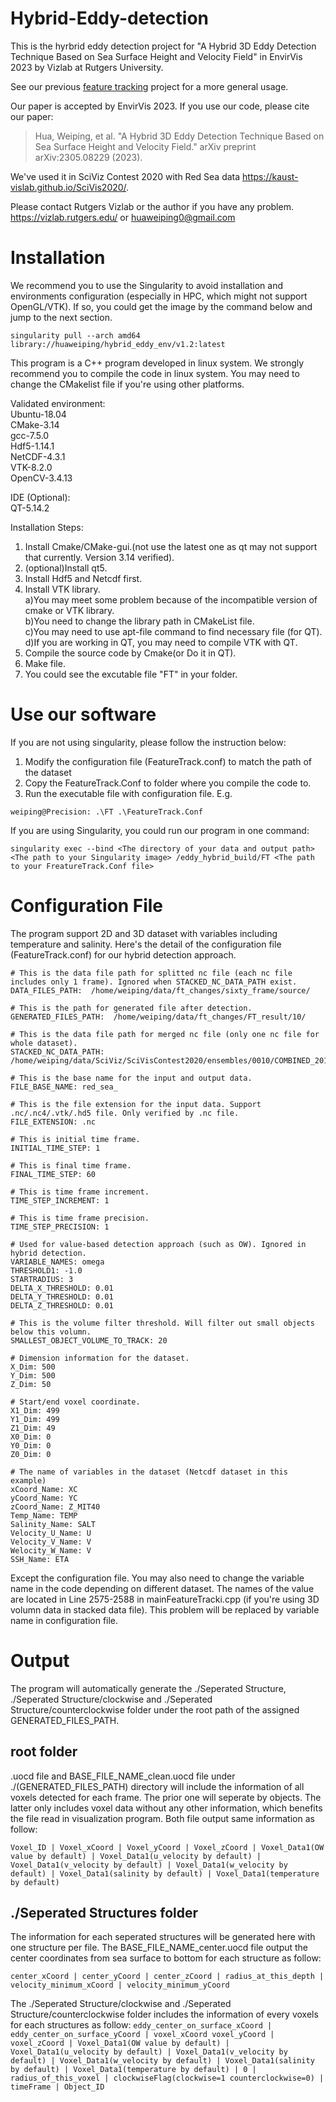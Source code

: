 # Hybrid-Eddy-detection
This is the hyrbrid eddy detection project for "A Hybrid 3D Eddy Detection Technique Based on Sea Surface Height and Velocity Field" in EnvirVis 2023 by Vizlab at Rutgers University.

See our previous [feature tracking](https://github.com/VizlabRutgers/Feature_Tracking) project for a more general usage.

Our paper is accepted by EnvirVis 2023. If you use our code, please cite our paper:  

>Hua, Weiping, et al. "A Hybrid 3D Eddy Detection Technique Based on Sea Surface Height and Velocity Field." arXiv preprint arXiv:2305.08229 (2023).

We've used it in SciViz Contest 2020 with Red Sea data https://kaust-vislab.github.io/SciVis2020/.

Please contact Rutgers Vizlab or the author if you have any problem.
https://vizlab.rutgers.edu/ or huaweiping0@gmail.com

# Installation
We recommend you to use the Singularity to avoid installation and environments configuration (especially in HPC, which might not support OpenGL/VTK). If so, you could get the image by the command below and jump to the next section.
```
singularity pull --arch amd64 library://huaweiping/hybrid_eddy_env/v1.2:latest
```

This program is a C++ program developed in linux system. We strongly recommend you to compile the code in linux system. You may need to change the CMakelist file if you're using other platforms.

Validated environment:  
Ubuntu-18.04  
CMake-3.14  
gcc-7.5.0  
Hdf5-1.14.1  
NetCDF-4.3.1  
VTK-8.2.0  
OpenCV-3.4.13  

IDE (Optional):  
QT-5.14.2 

Installation Steps:
1. Install Cmake/CMake-gui.(not use the latest one as qt may not support that currently. Version 3.14 verified).
2. (optional)Install qt5.
3. Install Hdf5 and Netcdf first.
4. Install VTK library.  
    a)You may meet some problem because of the incompatible version of cmake or VTK library.  
    b)You need to change the library path in CMakeList file.  
    c)You may need to use apt-file command to find necessary file (for QT).  
    d)If you are working in QT, you may need to compile VTK with QT.  
6. Compile the source code by Cmake(or Do it in QT).
7. Make file.
8. You could see the excutable file "FT" in your folder. 

# Use our software 
If you are not using singularity, please follow the instruction below:
1. Modify the configuration file (FeatureTrack.conf) to match the path of the dataset
2. Copy the FeatureTrack.Conf to folder where you compile the code to.
3. Run the executable file with configuration file. E.g.
```
weiping@Precision: .\FT .\FeatureTrack.Conf
```

If you are using Singularity, you could run our program in one command:
```
singularity exec --bind <The directory of your data and output path> <The path to your Singularity image> /eddy_hybrid_build/FT <The path to your FreatureTrack.Conf file>
```

# Configuration File
The program support 2D and 3D dataset with variables including temperature and salinity.
Here's the detail of the configuration file (FeatureTrack.conf) for our hybrid detection approach.

```
# This is the data file path for splitted nc file (each nc file includes only 1 frame). Ignored when STACKED_NC_DATA_PATH exist.
DATA_FILES_PATH:  /home/weiping/data/ft_changes/sixty_frame/source/

# This is the path for generated file after detection.    
GENERATED_FILES_PATH:  /home/weiping/data/ft_changes/FT_result/10/

# This is the data file path for merged nc file (only one nc file for whole dataset).
STACKED_NC_DATA_PATH:  /home/weiping/data/SciViz/SciVisContest2020/ensembles/0010/COMBINED_2011013100.nc

# This is the base name for the input and output data.
FILE_BASE_NAME: red_sea_

# This is the file extension for the input data. Support .nc/.nc4/.vtk/.hd5 file. Only verified by .nc file.
FILE_EXTENSION: .nc

# This is initial time frame.
INITIAL_TIME_STEP: 1

# This is final time frame.
FINAL_TIME_STEP: 60

# This is time frame increment.
TIME_STEP_INCREMENT: 1

# This is time frame precision.
TIME_STEP_PRECISION: 1

# Used for value-based detection approach (such as OW). Ignored in hybrid detection.
VARIABLE_NAMES: omega
THRESHOLD1: -1.0
STARTRADIUS: 3
DELTA_X_THRESHOLD: 0.01
DELTA_Y_THRESHOLD: 0.01
DELTA_Z_THRESHOLD: 0.01

# This is the volume filter threshold. Will filter out small objects below this volumn.
SMALLEST_OBJECT_VOLUME_TO_TRACK: 20

# Dimension information for the dataset.  
X_Dim: 500
Y_Dim: 500
Z_Dim: 50

# Start/end voxel coordinate.
X1_Dim: 499
Y1_Dim: 499
Z1_Dim: 49
X0_Dim: 0
Y0_Dim: 0
Z0_Dim: 0

# The name of variables in the dataset (Netcdf dataset in this example)
xCoord_Name: XC
yCoord_Name: YC
zCoord_Name: Z_MIT40
Temp_Name: TEMP
Salinity_Name: SALT
Velocity_U_Name: U
Velocity_V_Name: V
Welocity_W_Name: V
SSH_Name: ETA
```
Except the configuration file. You may also need to change the variable name in the code depending on different dataset. The names of the value are located in Line 2575-2588 in mainFeatureTracki.cpp (if you're using 3D volumn data in stacked data file). This problem will be replaced by variable name in configuration file.


# Output
The program will automatically generate the ./Seperated Structure, ./Seperated Structure/clockwise and ./Seperated Structure/counterclockwise folder under the root path of the assigned GENERATED_FILES_PATH.

## root folder
.uocd file and BASE_FILE_NAME_clean.uocd file under ./(GENERATED_FILES_PATH) directory will include the information of all voxels detected for each frame.
The prior one will seperate by objects. The latter only includes voxel data without any other information, which benefits the file read in visualization program.
Both file output same information as follow:

`Voxel_ID | Voxel_xCoord | Voxel_yCoord | Voxel_zCoord | Voxel_Data1(OW value by default) | Voxel_Data1(u_velocity by default) | Voxel_Data1(v_velocity by default) | Voxel_Data1(w_velocity by default) | Voxel_Data1(salinity by default) | Voxel_Data1(temperature by default)`

## ./Seperated Structures folder
The information for each seperated structures will be generated here with one structure per file.
The BASE_FILE_NAME_center.uocd file output the center coordinates from sea surface to bottom for each structure as follow:

`center_xCoord | center_yCoord | center_zCoord | radius_at_this_depth | velocity_minimum_xCoord | velocity_minimum_yCoord`

The ./Seperated Structure/clockwise and ./Seperated Structure/counterclockwise folder includes the information of every voxels for each structures as follow:
`eddy_center_on_surface_xCoord | eddy_center_on_surface_yCoord | voxel_xCoord voxel_yCoord | voxel_zCoord | Voxel_Data1(OW value by default) | Voxel_Data1(u_velocity by default) | Voxel_Data1(v_velocity by default) | Voxel_Data1(w_velocity by default) | Voxel_Data1(salinity by default) | Voxel_Data1(temperature by default) | 0 | radius_of_this_voxel | clockwiseFlag(clockwise=1 counterclockwise=0) | timeFrame | Object_ID`


